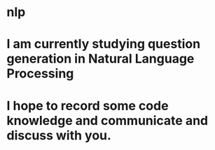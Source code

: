 # nlp
# I am currently studying question generation in Natural Language Processing
# I hope to record some code knowledge and communicate and discuss with you.
